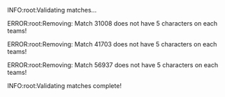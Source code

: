 INFO:root:Validating matches...

ERROR:root:Removing: Match 31008 does not have 5 characters on each teams!

ERROR:root:Removing: Match 41703 does not have 5 characters on each teams!

ERROR:root:Removing: Match 56937 does not have 5 characters on each teams!

INFO:root:Validating matches complete!

